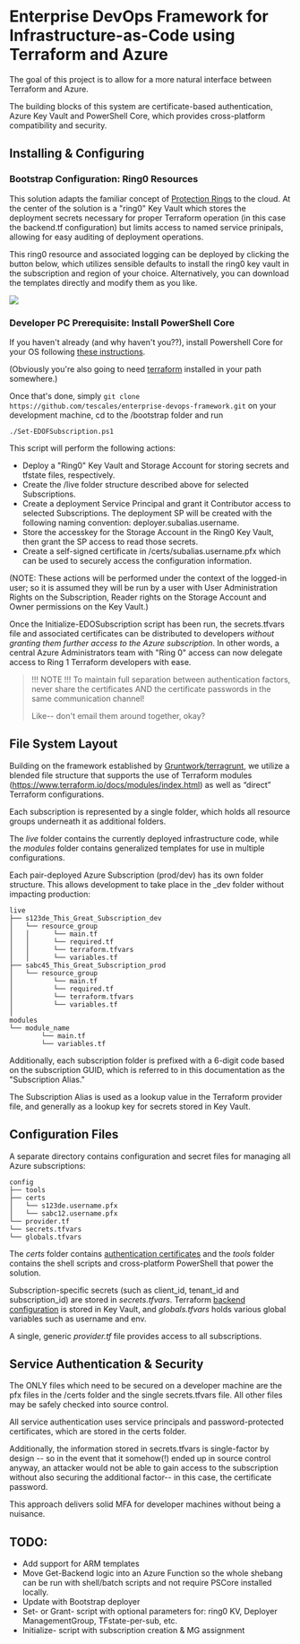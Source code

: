 
# Enterprise DevOps Framework for Infrastructure-as-Code using Terraform and Azure

The goal of this project is to allow for a more natural interface between Terraform and Azure.

The building blocks of this system are certificate-based authentication, Azure Key Vault and PowerShell Core, which provides cross-platform compatibility and security.

## Installing & Configuring
### Bootstrap Configuration: Ring0 Resources
This solution adapts the familiar concept of [Protection Rings](https://en.wikipedia.org/wiki/Protection_ring) to the cloud. At the center of the solution is a "ring0" Key Vault which stores the deployment secrets necessary for proper Terraform operation (in this case the backend.tf configuration) but limits access to named service prinipals, allowing for easy auditing of deployment operations.

This ring0 resource and associated logging can be deployed by clicking the button below, which utilizes sensible defaults to install the ring0 key vault in the subscription and region of your choice. Alternatively, you can download the templates directly and modify them as you like.

<a href="https://portal.azure.com/#create/Microsoft.Template/uri/https%3A%2F%2Fraw.githubusercontent.com%2Ftescales%2Fenterprise-devops-framework%2Fmaster%2Fbootstrap%2Fazuredeploy.json" target="_blank">
    <img src="http://azuredeploy.net/deploybutton.png"/>
</a>

### Developer PC Prerequisite: Install PowerShell Core
If you haven't already (and why haven't you??), install Powershell Core for your OS following [these instructions](https://docs.microsoft.com/en-us/powershell/scripting/install/installing-powershell?view=powershell-6#powershell-core).

(Obviously you're also going to need [terraform](https://www.terraform.io/downloads.html) installed in your path somewhere.)

Once that's done, simply 
`git clone https://github.com/tescales/enterprise-devops-framework.git` on your development machine, cd to the /bootstrap folder and run 

```
./Set-EDOFSubscription.ps1
```

This script will perform the following actions:
 * Deploy a "Ring0" Key Vault and Storage Account for storing secrets and tfstate files, respectively.
 * Create the /live folder structure described above for selected Subscriptions.
 * Create a deployment Service Principal and grant it Contributor access to selected Subscriptions. The deployment SP will be created with the following naming convention: deployer.subalias.username.
 * Store the accesskey for the Storage Account in the Ring0 Key Vault, then grant the SP access to read those secrets.
 * Create a self-signed certificate in /certs/subalias.username.pfx which can be used to securely access the configuration information.

 (NOTE: These actions will be performed under the context of the logged-in user; so it is assumed they will be run by a user with User Administration Rights on the Subscription, Reader rights on the Storage Account and Owner permissions on the Key Vault.)

 Once the Initialize-EDOSubscription script has been run, the secrets.tfvars file and associated certificates can be distributed to developers *without granting them further access to the Azure subscription*. In other words, a central Azure Administrators team with "Ring 0" access can now delegate access to Ring 1 Terraform developers with ease.

> !!! NOTE !!!
>To maintain full separation between authentication factors, never share the certificates AND the certificate passwords in the same communication channel! 
>
>Like-- don't email them around together, okay?

## File System Layout
Building on the framework established by [Gruntwork/terragrunt](https://www.gruntwork.io), we utilize a blended file structure that supports the use of Terraform modules (https://www.terraform.io/docs/modules/index.html) as well as “direct” Terraform configurations. 

Each subscription is represented by a single folder, which holds all resource groups underneath it as additional folders.

The *live* folder contains the currently deployed infrastructure code, while the *modules* folder contains generalized templates for use in multiple configurations.

Each pair-deployed Azure Subscription (prod/dev) has its own folder structure. This allows development to take place in the _dev folder without impacting production:

    live
    ├── s123de_This_Great_Subscription_dev 
    │   └── resource_group
    │   │      └── main.tf
    │   │      └── required.tf
    │   │      └── terraform.tfvars
    │   │      └── variables.tf
    ├── sabc45_This_Great_Subscription_prod 
    │   └── resource_group
    │          └── main.tf
    │          └── required.tf
    │          └── terraform.tfvars
    │          └── variables.tf
    │   
    modules
    └── module_name
            └── main.tf
            └── variables.tf

Additionally, each subscription folder is prefixed with a 6-digit code based on the subscription GUID, which is referred to in this documentation as the "Subscription Alias." 

The Subscription Alias is used as a lookup value in the Terraform provider file, and generally as a lookup key for secrets stored in Key Vault.

## Configuration Files
A separate directory contains configuration and secret files for managing all Azure subscriptions:

    config
    ├── tools 
    ├── certs
    │   └── s123de.username.pfx
    │   └── sabc12.username.pfx
    └── provider.tf
    └── secrets.tfvars
    └── globals.tfvars


The *certs* folder contains [authentication certificates](#service-authentication--security) and the *tools* folder contains the shell scripts and cross-platform PowerShell that power the solution.

Subscription-specific secrets (such as client_id, tenant_id and subscription_id) are stored in *secrets.tfvars*. Terraform [backend configuration](https://www.terraform.io/docs/backends/types/azurerm.html) is stored in Key Vault, and *globals.tfvars* holds various global variables such as username and env.

A single, generic *provider.tf* file provides access to all subscriptions. 

## Service Authentication & Security
The ONLY files which need to be secured on a developer machine are the pfx files in the /certs folder and the single secrets.tfvars file. All other files may be safely checked into source control.

All service authentication uses service principals and password-protected certificates, which are stored in the certs folder. 

Additionally, the information stored in secrets.tfvars is single-factor by design -- so in the event that it somehow(!) ended up in source control anyway, an attacker would not be able to gain access to the subscription without also securing the additional factor-- in this case, the certificate password. 

This approach delivers solid MFA for developer machines without being a nuisance.

## TODO:
 * Add support for ARM templates
 * Move Get-Backend logic into an Azure Function so the whole shebang can be run with shell/batch scripts and not require PSCore installed locally.
 * Update with Bootstrap deployer
 * Set- or Grant- script with optional parameters for: ring0 KV, Deployer ManagementGroup, TFstate-per-sub, etc.
 * Initialize- script with subscription creation & MG assignment